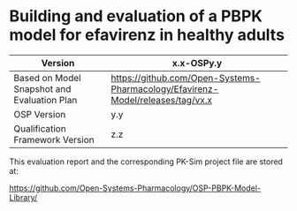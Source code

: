 # Building and evaluation of a PBPK model for efavirenz in healthy adults



| Version     | x.x-OSPy.y            |
| ----------- | --------------------- |
| Based on Model Snapshot and Evaluation Plan | https://github.com/Open-Systems-Pharmacology/Efavirenz-Model/releases/tag/vx.x |
| OSP Version | y.y                   |
| Qualification Framework Version | z.z                   |



This evaluation report and the corresponding PK-Sim project file are stored at:

https://github.com/Open-Systems-Pharmacology/OSP-PBPK-Model-Library/